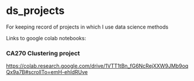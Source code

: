 # ds_projects
For keeping record of projects in which I use data science methods

Links to google colab notebooks:

### CA270 Clustering project
https://colab.research.google.com/drive/1VTT1tBn_fG6NcRejXXW9JMb9oqQx9a7B#scrollTo=emH-ehIdRUve

